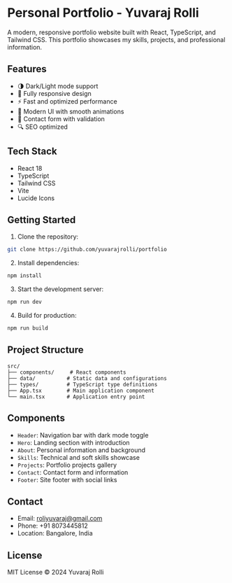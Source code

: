 # Personal Portfolio - Yuvaraj Rolli

A modern, responsive portfolio website built with React, TypeScript, and Tailwind CSS. This portfolio showcases my skills, projects, and professional information.

## Features

- 🌗 Dark/Light mode support
- 📱 Fully responsive design
- ⚡ Fast and optimized performance
- 🎨 Modern UI with smooth animations
- 📝 Contact form with validation
- 🔍 SEO optimized

## Tech Stack

- React 18
- TypeScript
- Tailwind CSS
- Vite
- Lucide Icons

## Getting Started

1. Clone the repository:
```bash
git clone https://github.com/yuvarajrolli/portfolio
```

2. Install dependencies:
```bash
npm install
```

3. Start the development server:
```bash
npm run dev
```

4. Build for production:
```bash
npm run build
```

## Project Structure

```
src/
├── components/     # React components
├── data/          # Static data and configurations
├── types/         # TypeScript type definitions
├── App.tsx        # Main application component
└── main.tsx       # Application entry point
```

## Components

- `Header`: Navigation bar with dark mode toggle
- `Hero`: Landing section with introduction
- `About`: Personal information and background
- `Skills`: Technical and soft skills showcase
- `Projects`: Portfolio projects gallery
- `Contact`: Contact form and information
- `Footer`: Site footer with social links

## Contact

- Email: roliyuvaraj@gmail.com
- Phone: +91 8073445812
- Location: Bangalore, India

## License

MIT License © 2024 Yuvaraj Rolli